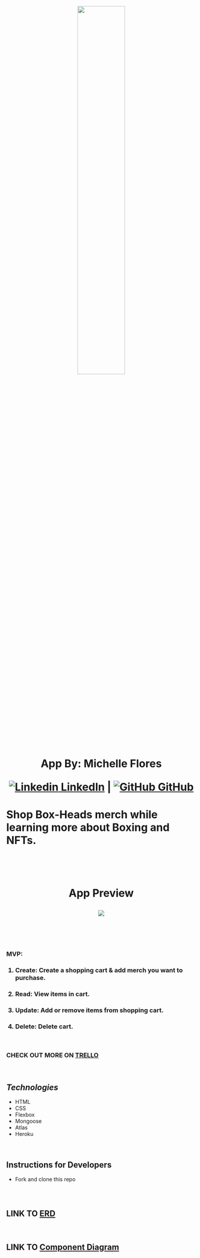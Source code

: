 
<p align="center" width="350px">
    <img width="50%" src="https://i.ibb.co/rb6FKBR/Box-Heads-Logo.png">
</p>
<h1 align="center"> App By: Michelle Flores 


[![Linkedin](https://i.stack.imgur.com/gVE0j.png) LinkedIn](https://www.linkedin.com/in/michelle-flores-872481232/) | [![GitHub](https://i.stack.imgur.com/tskMh.png) GitHub](https://github.com/Michelleflo55)
</h1>
<h1>
Shop Box-Heads merch while learning more about <b>Boxing</b> and <b>NFTs</b>. 
</h1>


  &nbsp;

  &nbsp;
  <h1 align="center">
App Preview
<p align="center" width="300px">
<img width="%" src="https://i.ibb.co/0rqcNYt/Untitled-Artwork.png">
<p>
 
  &nbsp;


### **MVP:**  
<ol>

###  <li>  Create: Create a shopping cart & add merch you want to purchase.
###     <li>Read: View items in cart. 
###    <li> Update: Add or remove items from shopping cart. 
###     <li>Delete: Delete cart. 
</ol>   


&nbsp;

### **CHECK OUT MORE ON [TRELLO](https://trello.com/b/MzOTOm2l/box-heads)**

&nbsp;

 ## ***Technologies***
 * HTML
 * CSS
 * Flexbox
 * Mongoose
 * Atlas
 * Heroku

&nbsp;
## **Instructions for Developers**
* Fork and clone this repo

&nbsp;
<h1></h1>



  ## **LINK TO [ERD](https://lucid.app/lucidchart/0d55d231-5a67-4155-8a4f-b67345ad9062/edit?beaconFlowId=C6840A3DC203BE03&invitationId=inv_6738c4f0-0ff5-4e4b-b328-772bc478c4b4&page=0_0#)**
&nbsp;
## **LINK TO [Component Diagram](https://lucid.app/lucidchart/36699062-fd26-40a6-b7eb-ced2e774e434/edit?beaconFlowId=0A9D6639745A96FB&invitationId=inv_5a2904fc-6a36-42f2-bc02-53e53bf0ef82&page=0_0#)**
